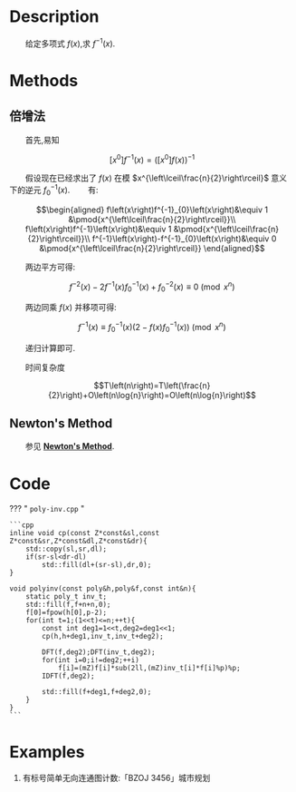 # Description

&emsp;&emsp;给定多项式 $f\left(x\right)$,求 $f^{-1}\left(x\right)$.

# Methods

## 倍增法

&emsp;&emsp;首先,易知

$$\left[x^{0}\right]f^{-1}\left(x\right)=\left(\left[x^{0}\right]f\left(x\right)\right)^{-1}$$

&emsp;&emsp;假设现在已经求出了 $f\left(x\right)$ 在模 $x^{\left\lceil\frac{n}{2}\right\rceil}$ 意义下的逆元 $f^{-1}_{0}\left(x\right)$.
&emsp;&emsp;有:

$$\begin{aligned}
	f\left(x\right)f^{-1}_{0}\left(x\right)&\equiv 1 &\pmod{x^{\left\lceil\frac{n}{2}\right\rceil}}\\
	f\left(x\right)f^{-1}\left(x\right)&\equiv 1 &\pmod{x^{\left\lceil\frac{n}{2}\right\rceil}}\\
	f^{-1}\left(x\right)-f^{-1}_{0}\left(x\right)&\equiv 0 &\pmod{x^{\left\lceil\frac{n}{2}\right\rceil}}
\end{aligned}$$

&emsp;&emsp;两边平方可得:

$$f^{-2}\left(x\right)-2f^{-1}\left(x\right)f^{-1}_{0}\left(x\right)+f^{-2}_{0}\left(x\right)\equiv 0 \pmod{x^{n}}$$

&emsp;&emsp;两边同乘 $f\left(x\right)$ 并移项可得:

$$f^{-1}\left(x\right)\equiv f^{-1}_{0}\left(x\right)\left(2-f\left(x\right)f^{-1}_{0}\left(x\right)\right) \pmod{x^{n}}$$

&emsp;&emsp;递归计算即可.

&emsp;&emsp;时间复杂度

$$T\left(n\right)=T\left(\frac{n}{2}\right)+O\left(n\log{n}\right)=O\left(n\log{n}\right)$$

## Newton's Method

&emsp;&emsp;参见 [**Newton's Method**](../poly-newton/#inv).

# Code

??? " `poly-inv.cpp` "

    ```cpp
    inline void cp(const Z*const&sl,const Z*const&sr,Z*const&dl,Z*const&dr){
        std::copy(sl,sr,dl);
        if(sr-sl<dr-dl)
            std::fill(dl+(sr-sl),dr,0);
    }

    void polyinv(const poly&h,poly&f,const int&n){
        static poly_t inv_t;
        std::fill(f,f+n+n,0);
        f[0]=fpow(h[0],p-2);
        for(int t=1;(1<<t)<=n;++t){
            const int deg1=1<<t,deg2=deg1<<1;
            cp(h,h+deg1,inv_t,inv_t+deg2);

            DFT(f,deg2);DFT(inv_t,deg2);
            for(int i=0;i!=deg2;++i)
                f[i]=(mZ)f[i]*sub(2ll,(mZ)inv_t[i]*f[i]%p)%p;
            IDFT(f,deg2);

            std::fill(f+deg1,f+deg2,0);
        }
    }
    ```



# Examples

1. 有标号简单无向连通图计数:「BZOJ 3456」城市规划


